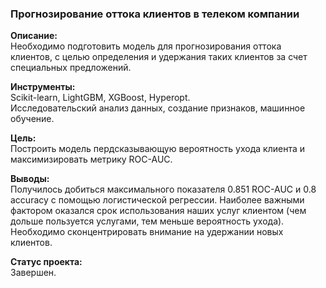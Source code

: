 ### Прогнозирование оттока клиентов в телеком компании  
**Описание:**  
Необходимо подготовить модель для прогнозирования оттока клиентов, с целью определения и удержания таких клиентов за счет специальных предложений.
  
**Инструменты:**  
Scikit-learn, LightGBM, XGBoost, Hyperopt.  
Исследовательский анализ данных, создание признаков, машинное обучение.

**Цель:**  
Построить модель пердсказывающую вероятность ухода клиента и максимизировать метрику ROC-AUC.

**Выводы:**  
Получилось добиться максимального показателя 0.851 ROC-AUC и 0.8 accuracy с помощью логистической регрессии. Наиболее важными фактором оказался срок использования наших услуг клиентом (чем дольше пользуется услугами, тем меньше вероятность ухода). Необходимо сконцентрировать внимание на удержании новых клиентов.

**Статус проекта:**  
Завершен.

